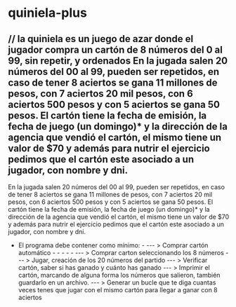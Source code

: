 # quiniela-plus
// la quiniela es un juego  de azar donde el jugador compra un cartón de 8 números del 0 al 99, sin repetir, y  ordenados
En la jugada salen 20 números del 00 al 99, pueden ser repetidos, en caso 
de tener 8 aciertos se gana 11 millones de pesos, con 7 aciertos 20 mil pesos, con 6 
aciertos 500 pesos y con 5 aciertos se gana 50 pesos. El cartón tiene la fecha de 
emisión, la fecha de juego (un domingo)* y la dirección de la agencia que vendió el 
cartón, el mismo tiene un valor de $70 y además para nutrir el ejercicio pedimos que el 
cartón este asociado a un jugador, con nombre y dni.  
-----------------------------------------------------------------------------------------------------------
 En la jugada salen 20 números del 00 al 99, pueden ser repetidos, en caso 
 de tener 8 aciertos se gana 11 millones de pesos, con 7 aciertos 20 mil pesos, con 6 
 aciertos 500 pesos y con 5 aciertos se gana 50 pesos. El cartón tiene la fecha de 
 emisión, la fecha de juego (un domingo)* y la dirección de la agencia que vendió el 
 cartón, el mismo tiene un valor de $70 y además para nutrir el ejercicio pedimos que el 
 cartón este asociado a un jugador, con nombre y dni.  
+ El programa debe contener como mínimo: - 
--- >  Comprar cartón automático - - - - - 
--- > Comprar carton seleccionando los 8 números 
--- > Jugar, creación de los 20 números del partido 
--- > Verificar cartón, saber si has ganado y cuánto has ganado 
--- > Imprimir el cartón, marcando de alguna forma los números que salieron, también guardarlo en un archivo. 
--- > Generar un bucle que te diga cuantas veces tenes que jugar con el mismo cartón para llegar a ganar con 8 aciertos 

